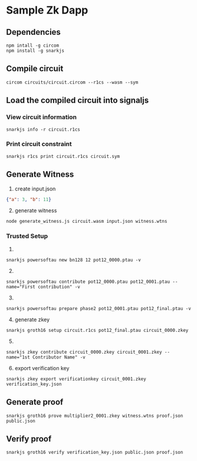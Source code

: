 # Sample Zk Dapp

## Dependencies
```
npm intall -g circom 
npm install -g snarkjs
```

## Compile circuit
```
circom circuits/circuit.circom --r1cs --wasm --sym
```

## Load the compiled circuit into signaljs

### View circuit information
```
snarkjs info -r circuit.r1cs
```

### Print circuit constraint
```
snarkjs r1cs print circuit.r1cs circuit.sym
```

## Generate Witness
1. create input.json
```json
{"a": 3, "b": 11}
```

2. generate witness
```
node generate_witness.js circuit.wasm input.json witness.wtns
```


### Trusted Setup
1. 
```
snarkjs powersoftau new bn128 12 pot12_0000.ptau -v
```

2. 
```
snarkjs powersoftau contribute pot12_0000.ptau pot12_0001.ptau --name="First contribution" -v
```

3. 
```
snarkjs powersoftau prepare phase2 pot12_0001.ptau pot12_final.ptau -v
```


4. generate zkey
```
snarkjs groth16 setup circuit.r1cs pot12_final.ptau circuit_0000.zkey
```

5.
```
snarkjs zkey contribute circuit_0000.zkey circuit_0001.zkey --name="1st Contributor Name" -v
```

6. export verification key
```
snarkjs zkey export verificationkey circuit_0001.zkey verification_key.json
```

## Generate proof
```
snarkjs groth16 prove multiplier2_0001.zkey witness.wtns proof.json public.json
```

## Verify proof
```
snarkjs groth16 verify verification_key.json public.json proof.json
```